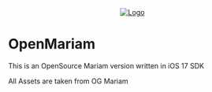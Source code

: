 <center>
  <div class="test">
  <a href="#"><img src="/ico.png" alt="Logo"></a>
  </div>
</center>

# OpenMariam
This is an OpenSource Mariam version
written in iOS 17 SDK

All Assets are taken from OG Mariam

